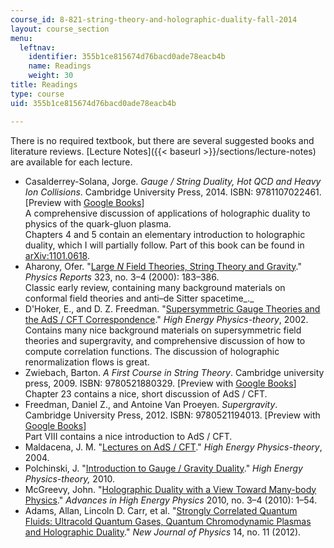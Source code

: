 ```yaml
---
course_id: 8-821-string-theory-and-holographic-duality-fall-2014
layout: course_section
menu:
  leftnav:
    identifier: 355b1ce815674d76bacd0ade78eacb4b
    name: Readings
    weight: 30
title: Readings
type: course
uid: 355b1ce815674d76bacd0ade78eacb4b

---
```


There is no required textbook, but there are several suggested books and literature reviews. [Lecture Notes]({{< baseurl >}}/sections/lecture-notes) are available for each lecture.

*   Casalderrey-Solana, Jorge. _Gauge / String Duality, Hot QCD and Heavy Ion Collisions_. Cambridge University Press, 2014. ISBN: 9781107022461. \[Preview with [Google Books](http://books.google.com/books?id=WDeNAwAAQBAJ&pg=PAfrontcover)\]  
    A comprehensive discussion of applications of holographic duality to physics of the quark-gluon plasma.  
    Chapters 4 and 5 contain an elementary introduction to holographic duality, which I will partially follow. Part of this book can be found in [arXiv:1101.0618](http://arxiv.org/abs/1101.0618).
*   Aharony, Ofer. "[Large _N_ Field Theories, String Theory and Gravity](http://dx.doi.org/10.1016/S0370-1573(99)00083-6)." _Physics Reports_ 323, no. 3–4 (2000): 183–386.  
    Classic early review, containing many background materials on conformal field theories and anti–de Sitter spacetime_._
*   D'Hoker, E., and D. Z. Freedman. "[Supersymmetric Gauge Theories and the AdS / CFT Correspondence](http://arxiv.org/abs/hep-th/0201253)." _High Energy Physics-theory_, 2002.  
    Contains many nice background materials on supersymmetric field theories and supergravity, and comprehensive discussion of how to compute correlation functions. The discussion of holographic renormalization flows is great.
*   Zwiebach, Barton. _A First Course in String Theory_. Cambridge university press, 2009. ISBN: 9780521880329. \[Preview with [Google Books](http://books.google.com/books?id=ih9kI9MEzh0C&pg=PAfrontcover)\]  
    Chapter 23 contains a nice, short discussion of AdS / CFT.
*   Freedman, Daniel Z., and Antoine Van Proeyen. _Supergravity_. Cambridge University Press, 2012. ISBN: 9780521194013. \[Preview with [Google Books](http://books.google.com/books?id=7ANrOHJLTjMC&pg=PAfrontcover)\]  
    Part VIII contains a nice introduction to AdS / CFT.
*   Maldacena, J. M. "[Lectures on AdS / CFT](http://arxiv.org/abs/hep-th/0309246)." _High Energy Physics-theory_, 2004.
*   Polchinski, J. "[Introduction to Gauge / Gravity Duality](http://arxiv.org/abs/1010.6134)." _High Energy Physics-theory,_ 2010.
*   McGreevy, John. "[Holographic Duality with a View Toward Many-body Physics](http://dx.doi.org/10.1155/2010/723105)." _Advances in High Energy Physics_ 2010, no. 3–4 (2010): 1–54.
*   Adams, Allan, Lincoln D. Carr, et al. "[Strongly Correlated Quantum Fluids: Ultracold Quantum Gases, Quantum Chromodynamic Plasmas and Holographic Duality](http://dx.doi.org/10.1088/1367-2630/14/11/115009)." _New Journal of Physics_ 14, no. 11 (2012).